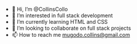 - 👋 Hi, I’m @CollinsCollo
- 👀 I’m interested in full stack development
- 🌱 I’m currently learning HTML and CSS
- 💞️ I’m looking to collaborate on full stack projects
- 📫 How to reach me mugodo.collins@gmail.com

<!---
CollinsCollo/CollinsCollo is a ✨ special ✨ repository because its `README.md` (this file) appears on your GitHub profile.
You can click the Preview link to take a look at your changes.
--->
